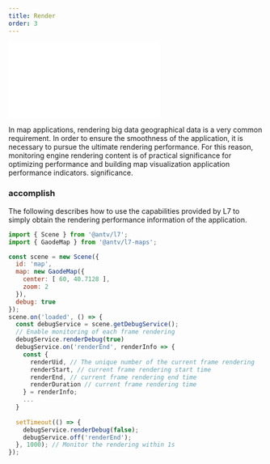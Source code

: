 ```yaml
---
title: Render 
order: 3
---
```


<embed src="@/docs/api/common/style.md"></embed>

In map applications, rendering big data geographical data is a very common requirement. In order to ensure the smoothness of the application, it is necessary to pursue the ultimate rendering performance. For this reason, monitoring engine rendering content is of practical significance for optimizing performance and building map visualization application performance indicators. significance.

### accomplish

The following describes how to use the capabilities provided by L7 to simply obtain the rendering performance information of the application.

```javascript
import { Scene } from '@antv/l7';
import { GaodeMap } from '@antv/l7-maps';

const scene = new Scene({
  id: 'map',
  map: new GaodeMap({
    center: [ 60, 40.7128 ],
    zoom: 2
  }),
  debug: true
});
scene.on('loaded', () => {
  const debugService = scene.getDebugService();
  // Enable monitoring of each frame rendering
  debugService.renderDebug(true)
  debugService.on('renderEnd', renderInfo => {
    const {
      renderUid, // The unique number of the current frame rendering
      renderStart, // current frame rendering start time
      renderEnd, // current frame rendering end time
      renderDuration // current frame rendering time
    } = renderInfo;
    ...
  }
                  
  setTimeout(() => {
    debugService.renderDebug(false);
    debugService.off('renderEnd');
  }, 1000); // Monitor the rendering within 1s
});
```
